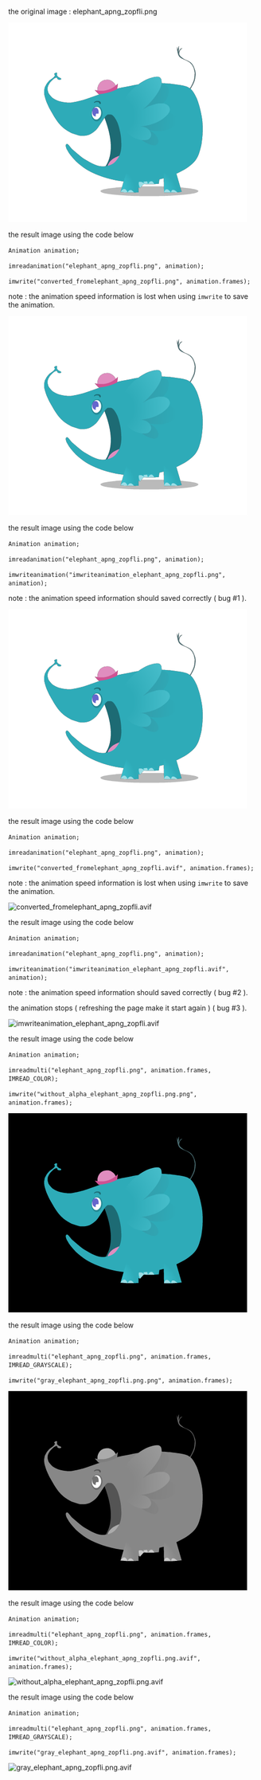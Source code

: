 the original image : elephant_apng_zopfli.png

![elephant_apng_zopfli.png](https://raw.githubusercontent.com/sturkmen72/opencv-apng/master/elephant_apng_zopfli/elephant_apng_zopfli.png)

the result image using the code below

`Animation animation;`

`imreadanimation("elephant_apng_zopfli.png", animation);`

`imwrite("converted_fromelephant_apng_zopfli.png", animation.frames);`

note : the animation speed information is lost when using `imwrite` to save the animation.

![converted_fromelephant_apng_zopfli.png](https://raw.githubusercontent.com/sturkmen72/opencv-apng/master/elephant_apng_zopfli/converted_fromelephant_apng_zopfli.png)

the result image using the code below

`Animation animation;`

`imreadanimation("elephant_apng_zopfli.png", animation);`

`imwriteanimation("imwriteanimation_elephant_apng_zopfli.png", animation);`

note : the animation speed information should saved correctly ( bug #1 ).

![imwriteanimation_elephant_apng_zopfli.png](https://raw.githubusercontent.com/sturkmen72/opencv-apng/master/elephant_apng_zopfli/imwriteanimation_elephant_apng_zopfli.png)


the result image using the code below

`Animation animation;`

`imreadanimation("elephant_apng_zopfli.png", animation);`

`imwrite("converted_fromelephant_apng_zopfli.avif", animation.frames);`

note : the animation speed information is lost when using `imwrite` to save the animation.

![converted_fromelephant_apng_zopfli.avif](https://raw.githubusercontent.com/sturkmen72/opencv-apng/master/elephant_apng_zopfli/converted_fromelephant_apng_zopfli.avif)

the result image using the code below

`Animation animation;`

`imreadanimation("elephant_apng_zopfli.png", animation);`

`imwriteanimation("imwriteanimation_elephant_apng_zopfli.avif", animation);`

note : the animation speed information should saved correctly ( bug #2 ).

the animation stops ( refreshing the page make it start again ) ( bug #3 ).

![imwriteanimation_elephant_apng_zopfli.avif](https://raw.githubusercontent.com/sturkmen72/opencv-apng/master/elephant_apng_zopfli/imwriteanimation_elephant_apng_zopfli.avif)



the result image using the code below

`Animation animation;`

`imreadmulti("elephant_apng_zopfli.png", animation.frames, IMREAD_COLOR);`

`imwrite("without_alpha_elephant_apng_zopfli.png.png", animation.frames);`

![without_alpha_elephant_apng_zopfli.png.png](https://raw.githubusercontent.com/sturkmen72/opencv-apng/master/elephant_apng_zopfli/without_alpha_elephant_apng_zopfli.png.png)


the result image using the code below

`Animation animation;`

`imreadmulti("elephant_apng_zopfli.png", animation.frames, IMREAD_GRAYSCALE);`

`imwrite("gray_elephant_apng_zopfli.png.png", animation.frames);`

![gray_elephant_apng_zopfli.png.png](https://raw.githubusercontent.com/sturkmen72/opencv-apng/master/elephant_apng_zopfli/gray_elephant_apng_zopfli.png.png)


the result image using the code below

`Animation animation;`

`imreadmulti("elephant_apng_zopfli.png", animation.frames, IMREAD_COLOR);`

`imwrite("without_alpha_elephant_apng_zopfli.png.avif", animation.frames);`

![without_alpha_elephant_apng_zopfli.png.avif](https://raw.githubusercontent.com/sturkmen72/opencv-apng/master/elephant_apng_zopfli/without_alpha_elephant_apng_zopfli.png.avif)


the result image using the code below

`Animation animation;`

`imreadmulti("elephant_apng_zopfli.png", animation.frames, IMREAD_GRAYSCALE);`

`imwrite("gray_elephant_apng_zopfli.png.avif", animation.frames);`

![gray_elephant_apng_zopfli.png.avif](https://raw.githubusercontent.com/sturkmen72/opencv-apng/master/elephant_apng_zopfli/gray_elephant_apng_zopfli.png.avif)
